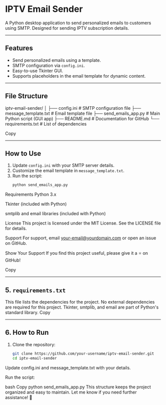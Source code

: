 # IPTV Email Sender

A Python desktop application to send personalized emails to customers using SMTP. Designed for sending IPTV subscription details.

---

## **Features**

- Send personalized emails using a template.
- SMTP configuration via `config.ini`.
- Easy-to-use Tkinter GUI.
- Supports placeholders in the email template for dynamic content.

---

## **File Structure**
iptv-email-sender/
│
├── config.ini # SMTP configuration file
├── message_template.txt # Email template file
├── send_emails_app.py # Main Python script (GUI app)
├── README.md # Documentation for GitHub
└── requirements.txt # List of dependencies

Copy

---

## **How to Use**

1. Update `config.ini` with your SMTP server details.
2. Customize the email template in `message_template.txt`.
3. Run the script:
   ```bash
   python send_emails_app.py
Requirements
Python 3.x

Tkinter (included with Python)

smtplib and email libraries (included with Python)

License
This project is licensed under the MIT License. See the LICENSE file for details.

Support
For support, email your-email@yourdomain.com or open an issue on GitHub.

Show Your Support
If you find this project useful, please give it a ⭐️ on GitHub!

Copy

---

## **5. `requirements.txt`**

This file lists the dependencies for the project.
No external dependencies are required for this project.
Tkinter, smtplib, and email are part of Python's standard library.
Copy

---

## **6. How to Run**

1. Clone the repository:
   ```bash
   git clone https://github.com/your-username/iptv-email-sender.git
   cd iptv-email-sender
Update config.ini and message_template.txt with your details.

Run the script:

bash
Copy
python send_emails_app.py
This structure keeps the project organized and easy to maintain. Let me know if you need further assistance! 🚀
